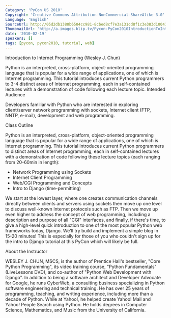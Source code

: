 ```yaml
---
Category: 'PyCon US 2010'
Copyright: 'Creative Commons Attribution-NonCommercial-ShareAlike 3.0'
Language: 'English'
SourceUrl: http://05d2db1380b6504cc981-8cbed8cf7e3a131cd8f1c3e383d10041.r93.cf2.rackcdn.com/pycon-us-2010/249_introduction-to-internet-programming.m4v
ThumbnailUrl: 'http://a.images.blip.tv/Pycon-PyCon2010IntroductionToInternetProgramming900-958.jpg'
date: '2010-02-19'
speakers: []
tags: [pycon, pycon2010, tutorial, web]
---
```

Introduction to Internet Programming (Wesley J. Chun)

Python is an interpreted, cross-platform, object-oriented programming language
that is popular for a wide range of applications, one of which is Internet
programming. This tutorial introduces current Python programmers to 3-4
distinct areas of Internet programming, each in self-contained lectures with a
demonstration of code following each lecture topic. Intended Audience

Developers familiar with Python who are interested in exploring client/server
network programming with sockets, Internet client (FTP, NNTP, e-mail),
development and web programming.

Class Outline

Python is an interpreted, cross-platform, object-oriented programming language
that is popular for a wide range of applications, one of which is Internet
programming. This tutorial introduces current Python programmers to distinct
areas of Internet programming, each in self-contained lectures with a
demonstration of code following these lecture topics (each ranging from
20-60min in length):

  * Network Programming using Sockets 
  * Internet Client Programming 
  * Web/CGI Programming and Concepts 
  * Intro to Django (time-permitting) 

We start at the lowest layer, where one creates communication channels
directly between clients and servers using sockets then move up one level to
discuss well-known Internet protocols such as FTP. Then we move up even higher
to address the concept of web programming, including a description and purpose
of all "CGI" interfaces, and finally, if there's time, to give a high-level
quick introduction to one of the most popular Python web frameworks today,
Django. We'll try build and implement a simple blog in 15-20 minutes! This is
especially for those of you who couldn't sign up for the intro to Django
tutorial at this PyCon which will likely be full.

About the Instructor

WESLEY J. CHUN, MSCS, is the author of Prentice Hall's bestseller, "Core
Python Programming", its video training course, "Python Fundamentals"
(LiveLessons DVD), and co-author of "Python Web Development with Django". In
addition to being a software architect and Developer Advocate for Google, he
runs CyberWeb, a consulting business specializing in Python software
engineering and technical training. He has over 25 years of programming,
teaching, and writing experience, including more than a decade of Python.
While at Yahoo!, he helped create Yahoo! Mail and Yahoo! People Search using
Python. He holds degrees in Computer Science, Mathematics, and Music from the
University of California.

